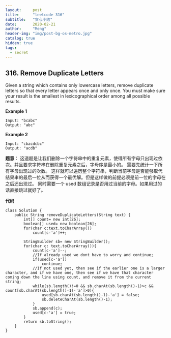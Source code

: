 ```yaml
---
layout:     post
title:      "leetcode 316"
subtitle:   "贪心小结"
date:       2020-02-21
author:     "Meng"
header-img: "img/post-bg-os-metro.jpg"
catalog: true
hidden: true
tags:
  - secret
---
```


## 316. Remove Duplicate Letters
Given a string which contains only lowercase letters, remove duplicate letters so that every letter appears once and only once. You must make sure your result is the smallest in lexicographical order among all possible results.

**Example 1**
```
Input: "bcabc"
Output: "abc"
```
**Example 2**
```
Input: "cbacdcbc"
Output: "acdb"
```

**题意**： 这道题是让我们删除一个字符串中的重复元素，使得所有字母只出现过依次。并且要求字符串在删除重复元素之后，字母序是最小的。
需要先统计一下所有字母出现过的次数。 这样就可以遍历整个字符串，判断当前字母是否能够取代结果串的最后一位从而获得一个最优解。但是这样做的前提必须是前一位的字母在之后还出现过。 同时需要一个 used 数组记录是否用过当前的字母。如果用过的话直接跳过就好了。

**代码**
```
class Solution {
    public String removeDuplicateLetters(String text) {
        int[] count= new int[26];
        boolean[] used= new boolean[26];
        for(char c:text.toCharArray())
            count[c-'a']++;

        StringBuilder sb= new StringBuilder();
        for(char c: text.toCharArray()){
            count[c-'a']--;
            //If already used we dont have to worry and continue;
            if(used[c-'a'])
                continue;
            //If not used yet, then see if the earlier one is a larger character, and if we have one, then see if we have that character coming down the line using count, and remove it from the current string;
            while(sb.length()!=0 && sb.charAt(sb.length()-1)>c && count[sb.charAt(sb.length()-1)-'a']>0){
                used[sb.charAt(sb.length()-1)-'a'] = false;
                sb.deleteCharAt(sb.length()-1);
            }
            sb.append(c);
            used[c-'a'] = true;
        }
        return sb.toString();
    }
}
```

